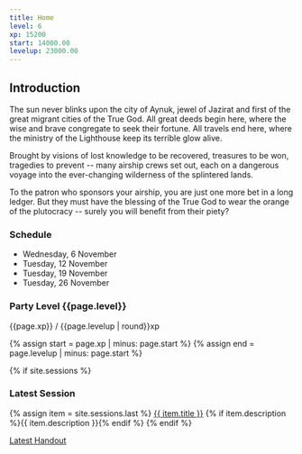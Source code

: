 ```yaml
---
title: Home
level: 6
xp: 15200
start: 14000.00
levelup: 23000.00
---
```


## Introduction

The sun never blinks upon the city of Aynuk, jewel of Jazirat and first of the great migrant cities of the True God. All great deeds begin here, where the wise and brave congregate to seek their fortune. All travels end here, where the ministry of the Lighthouse keep its terrible glow alive.

Brought by visions of lost knowledge to be recovered, treasures to be won, tragedies to prevent -- many airship crews set out, each on a dangerous voyage into the ever-changing wilderness of the splintered lands.

To the patron who sponsors your airship, you are just one more bet in a long ledger. But they must have the blessing of the True God to wear the orange of the plutocracy -- surely you will benefit from their piety?

### Schedule

* Wednesday, 6 November
* Tuesday, 12 November
* Tuesday, 19 November
* Tuesday, 26 November

### Party Level {{page.level}}
{{page.xp}} / {{page.levelup | round}}xp
<div class="progress">
    {% assign start = page.xp | minus: page.start %}
    {% assign end = page.levelup | minus: page.start %}
    <span style="width: {{start | divided_by: end | times: 100}}%"></span>
</div>

{% if site.sessions %}
### Latest Session
{% assign item = site.sessions.last %}
<a href="{{ item.url }}">{{ item.title }}</a>
{% if item.description %}<span class="description">{{ item.description }}</span>{% endif %}
{% endif %}

<a href="{{ '/assets/' | append: 'csd2.pdf' | relative_url }}">Latest Handout</a>
